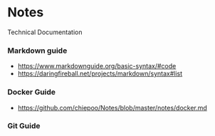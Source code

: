 # Notes
Technical Documentation

### Markdown guide
- <https://www.markdownguide.org/basic-syntax/#code>
- <https://daringfireball.net/projects/markdown/syntax#list>

### Docker Guide
- <https://github.com/chiepoo/Notes/blob/master/notes/docker.md>

### Git Guide

